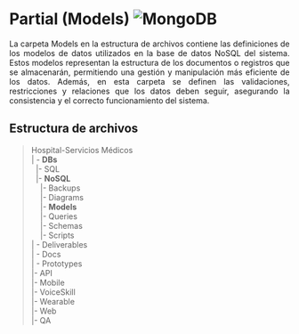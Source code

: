 # Partial (Models) ![MongoDB](https://img.shields.io/badge/MongoDB-4EA94B?style=for-the-badge&logo=mongodb&logoColor=white) 

<p style="text-align: justify;">La carpeta Models en la estructura de archivos contiene las definiciones de los modelos de datos utilizados en la base de datos NoSQL del sistema. Estos modelos representan la estructura de los documentos o registros que se almacenarán, permitiendo una gestión y manipulación más eficiente de los datos. Además, en esta carpeta se definen las validaciones, restricciones y relaciones que los datos deben seguir, asegurando la consistencia y el correcto funcionamiento del sistema. </p>

## Estructura de archivos

>Hospital-Servicios Médicos<br>
>| - **DBs**<br>
>&nbsp;&nbsp;|- SQL<br>
>&nbsp;&nbsp;|- **NoSQL**<br>
>&nbsp;&nbsp;&nbsp;&nbsp;|- Backups<br>
>&nbsp;&nbsp;&nbsp;&nbsp;|- Diagrams<br>
>&nbsp;&nbsp;&nbsp;&nbsp;|- **Models**<br>
>&nbsp;&nbsp;&nbsp;&nbsp;|- Queries<br>
>&nbsp;&nbsp;&nbsp;&nbsp;|- Schemas<br>
>&nbsp;&nbsp;&nbsp;&nbsp;|- Scripts<br>
>| - Deliverables<br>
>| - Docs<br>
>| - Prototypes<br>
>|- API<br>
>|- Mobile<br>
>|- VoiceSkill<br>
>|- Wearable<br>
>|- Web<br>
>|- QA<br>
